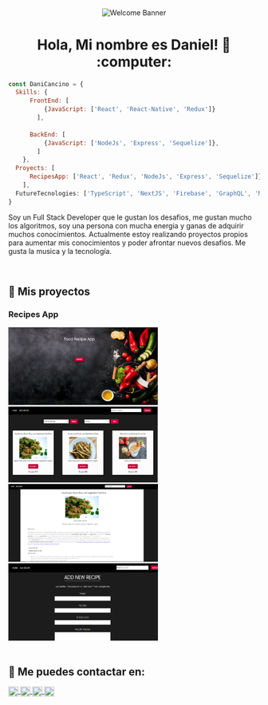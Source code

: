 <div align = 'center'><img src='https://miro.medium.com/max/1360/0*gqO3slLmGb4mUeje.gif' alt='Welcome Banner'  align='center' /></div>
<h1 align="center"> Hola, Mi nombre es Daniel! 👋 :computer: </h1>

```js
const DaniCancino = {
  Skills: {
      FrontEnd: [
          {JavaScript: ['React', 'React-Native', 'Redux']}
        ],
        
      BackEnd: [
          {JavaScript: ['NodeJs', 'Express', 'Sequelize']},
        ]
    },
  Proyects: [
      RecipesApp: ['React', 'Redux', 'NodeJs', 'Express', 'Sequelize']},
    ],
  FutureTecnologies: ['TypeScript', 'NextJS', 'Firebase', 'GraphQL', 'MongoDB' 'Socket.io'],
}
```
<div>
  <p>
    Soy un Full Stack Developer que le gustan los desafios, me gustan mucho los algoritmos, soy una persona con mucha energia y ganas de adquirir muchos conocimientos.
    Actualmente estoy realizando proyectos propios para aumentar mis conocimientos y poder afrontar nuevos desafios. Me gusta la musica y la tecnología.
  </p>
</div>
&nbsp;

## :pushpin: Mis proyectos
<h3>Recipes App</h3>
<div>
  <a><img width="300" heigth="200" src="./assets/pag 1.png"></a>
  <a><img width="300" heigth="200" src="./assets/pag2.png"></a>
  <a><img width="300" heigth="200" src="./assets/pag3.png"></a>
  <a><img width="300" heigth="200" src="./assets/pag4.png"></a>
</div> 
&nbsp;

## :paperclip: Me puedes contactar en:

<div>
    <a href="https://www.linkedin.com/in/danicancino-dev/">
      <img align="center" width= '20' heigth='20' src="https://cdn.jsdelivr.net/npm/simple-icons@3.0.1/icons/linkedin.svg" height="20" width="20" />
    </a>
  <a href="mailto:zieteweb@gmail.com" >
    <img align="center" src="https://cdn.jsdelivr.net/npm/simple-icons@3.0.1/icons/gmail.svg" height="20" width="20">
  </a>
    <a href="https://twitter.com/ziete_77">
      <img align="center" src="https://cdn.jsdelivr.net/npm/simple-icons@3.0.1/icons/twitter.svg" height="20" width="20" />
    </a>
    <a href="https://github.com/DaniCancino">
      <img align="center" src="https://cdn.jsdelivr.net/npm/simple-icons@3.0.1/icons/github.svg" height="20" width="20" />
    </a>
</div>


